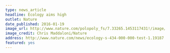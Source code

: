 ```yaml
---
type: news_article
headline: Ecology aims high
outlet: Nature
date_published: 2016-01-19
image_url: http://www.nature.com/polopoly_fs/7.33265.1453117431!/image/IMG_8051.jpg_gen/derivatives/landscape_630/IMG_8051.jpg
image_credit: Chris Maddaloni/Nature
address: http://www.nature.com/news/ecology-s-434-000-000-test-1.19187
featured: yes
---
```

